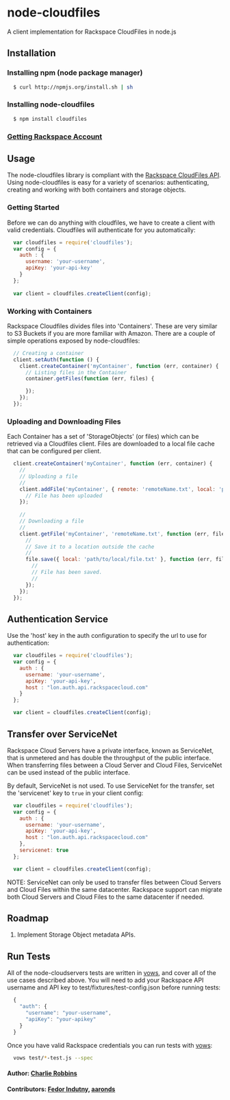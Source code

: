 # node-cloudfiles

A client implementation for Rackspace CloudFiles in node.js

## Installation

### Installing npm (node package manager)
``` bash
  $ curl http://npmjs.org/install.sh | sh
```

### Installing node-cloudfiles
``` bash
  $ npm install cloudfiles
```

### [Getting Rackspace Account][4]

## Usage

The node-cloudfiles library is compliant with the [Rackspace CloudFiles API][0]. Using node-cloudfiles is easy for a variety of scenarios: authenticating, creating and working with both containers and storage objects.

### Getting Started
Before we can do anything with cloudfiles, we have to create a client with valid credentials. Cloudfiles will authenticate for you automatically: 

``` js 
  var cloudfiles = require('cloudfiles');
  var config = {
    auth : {
      username: 'your-username',
      apiKey: 'your-api-key'
    }
  };
  
  var client = cloudfiles.createClient(config);
```

### Working with Containers
Rackspace Cloudfiles divides files into 'Containers'. These are very similar to S3 Buckets if you are more familiar with Amazon. There are a couple of simple operations exposed by node-cloudfiles:

``` js 
  // Creating a container
  client.setAuth(function () {
    client.createContainer('myContainer', function (err, container) {
      // Listing files in the Container 
      container.getFiles(function (err, files) {

      });
    });
  });
```

### Uploading and Downloading Files
Each Container has a set of 'StorageObjects' (or files) which can be retrieved via a Cloudfiles client. Files are downloaded to a local file cache that can be configured per client.

``` js 
  client.createContainer('myContainer', function (err, container) {
    //
    // Uploading a file
    //
    client.addFile('myContainer', { remote: 'remoteName.txt', local: 'path/to/local/file.txt' }, function (err, uploaded) {
      // File has been uploaded
    });
  
    //
    // Downloading a file
    //
    client.getFile('myContainer', 'remoteName.txt', function (err, file) {
      //
      // Save it to a location outside the cache
      //
      file.save({ local: 'path/to/local/file.txt' }, function (err, filename) {
        //
        // File has been saved.
        //
      });
    });
  });
```

## Authentication Service

Use the 'host' key in the auth configuration to specify the url to use for authentication:

``` js 
  var cloudfiles = require('cloudfiles');
  var config = {
    auth : {
      username: 'your-username',
      apiKey: 'your-api-key',
      host : "lon.auth.api.rackspacecloud.com"
    }
  };

  var client = cloudfiles.createClient(config);
``` 

## Transfer over ServiceNet

Rackspace Cloud Servers have a private interface, known as ServiceNet, that is unmetered and has double the throughput of the public interface.  When transferring files between a Cloud Server and Cloud Files, ServiceNet can be used instead of the public interface.

By default, ServiceNet is not used.  To use ServiceNet for the transfer, set the 'servicenet' key to `true` in your client config:

``` js 
  var cloudfiles = require('cloudfiles');
  var config = {
    auth : {
      username: 'your-username',
      apiKey: 'your-api-key',
      host : "lon.auth.api.rackspacecloud.com"
    },
    servicenet: true
  };

  var client = cloudfiles.createClient(config);
``` 

NOTE: ServiceNet can only be used to transfer files between Cloud Servers and Cloud Files within the same datacenter.  Rackspace support can migrate both Cloud Servers and Cloud Files to the same datacenter if needed.

## Roadmap

1. Implement Storage Object metadata APIs.  

## Run Tests
All of the node-cloudservers tests are written in [vows][2], and cover all of the use cases described above. You will need to add your Rackspace API username and API key to test/fixtures/test-config.json before running tests:

``` js
  {
    "auth": {
      "username": "your-username",
      "apiKey": "your-apikey"
    }
  }
```

Once you have valid Rackspace credentials you can run tests with [vows][2]:

``` bash 
  vows test/*-test.js --spec
```

#### Author: [Charlie Robbins](http://www.charlierobbins.com)
#### Contributors: [Fedor Indutny](http://github.com/donnerjack13589), [aaronds](https://github.com/aaronds)

[0]: http://docs.rackspacecloud.com/files/api/cf-devguide-latest.pdf
[1]: http://nodejitsu.com
[2]: http://vowsjs.org
[3]: http://blog.nodejitsu.com/nodejs-cloud-server-in-three-minutes
[4]: http://www.rackspacecloud.com/1469-0-3-13.html
